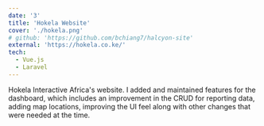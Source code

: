 ```yaml
---
date: '3'
title: 'Hokela Website'
cover: './hokela.png'
# github: 'https://github.com/bchiang7/halcyon-site'
external: 'https://hokela.co.ke/'
tech:
  - Vue.js
  - Laravel
---
```


Hokela Interactive Africa's website. I added and maintained features for the dashboard, which includes an improvement in the CRUD for reporting data, adding map locations, improving the UI feel along with other changes that were needed at the time.
